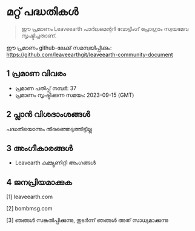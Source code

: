 # മറ്റ് പദ്ധതികൾ

>ഈ പ്രമാണം Leaveearth പാർലമെന്ററി വോട്ടിംഗ് പ്രോഗ്രാം സ്വയമേവ സൃഷ്ടിച്ചതാണ്.

ഈ പ്രമാണം github-ലേക്ക് സമന്വയിപ്പിക്കും: https://github.com/leaveearthgit/leaveearth-community-document

## 1 പ്രമാണ വിവരം

- പ്രമാണ പതിപ്പ് നമ്പർ: 37
- പ്രമാണം സൃഷ്ടിക്കുന്ന സമയം: 2023-09-15 (GMT)

## 2 പ്ലാൻ വിശദാംശങ്ങൾ

പദ്ധതിയൊന്നും തിരഞ്ഞെടുത്തിട്ടില്ല

## 3 അംഗീകാരങ്ങൾ
* Leavearth കമ്മ്യൂണിറ്റി അംഗങ്ങൾ

## 4 ജനപ്രിയമാക്കുക
[1] leaveearth.com

[2] bombmsg.com

[3] ഞങ്ങൾ സങ്കൽപ്പിക്കുന്നു, തുടർന്ന് ഞങ്ങൾ അത് സാധ്യമാക്കുന്നു